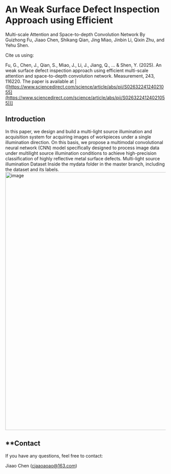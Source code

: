 # An Weak Surface Defect Inspection Approach using Efficient
Multi-scale Attention and Space-to-depth Convolution Network
By Guizhong Fu, Jiaao Chen, Shikang Qian, Jing Miao, Jinbin Li, Qixin Zhu, and Yehu Shen.

Cite us using:

Fu, G., Chen, J., Qian, S., Miao, J., Li, J., Jiang, Q., ... & Shen, Y. (2025). An weak surface defect inspection approach using efficient multi-scale attention and space-to-depth convolution network. Measurement, 243, 116220.
The paper is available at |([https://www.sciencedirect.com/science/article/abs/pii/S0263224124021055](https://www.sciencedirect.com/science/article/abs/pii/S0263224124021055))]

<h2><strong>Introduction</strong></h2>

In this paper, we design and build a multi-light source illumination and acquisition system for acquiring images of workpieces under a single illumination direction. On this basis, we propose a multimodal convolutional neural network (CNN) model specifically designed to process image data under multilight source illumination conditions to achieve high-precision classification of highly reflective metal surface defects.
Multi-light source illumination Dataset
Inside the mydata folder in the master branch, including the dataset and its labels.
<img width="808" alt="image" src="https://github.com/user-attachments/assets/132d3b75-ebec-4fe1-bc79-d7a77431c13d" />

<h2>**Contact</h2>

If you have any questions, feel free to contact:

Jiaao Chen (cjaaoaoao@163.com)
